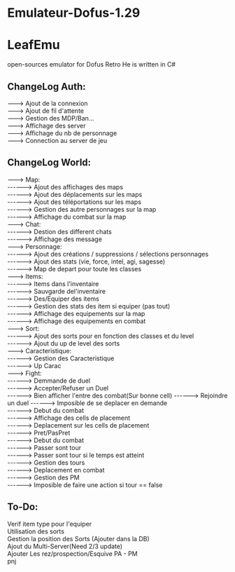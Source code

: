 # Emulateur-Dofus-1.29


LeafEmu
========



open-sources emulator for Dofus Retro
He is written in C#





## ChangeLog Auth:  
---> Ajout de la connexion  
---> Ajout de fil d'attente  
---> Gestion des MDP/Ban...   
---> Affichage des server  
---> Affichage du nb de personnage  
---> Connection au server de jeu  

## ChangeLog World:  
---> Map:  
------> Ajout des affichages des maps  
------> Ajout des déplacements sur les maps  
------> Ajout des téléportations sur les maps  
------> Gestion des autre personnages sur la map  
------> Affichage du combat sur la map  
---> Chat:  
------> Destion des different chats  
------> Affichage des message  
---> Personnage:  
------> Ajout des créations / suppressions / sélections personnages  
------> Ajout des stats (vie, force, intel, agi, sagesse)  
------> Map de depart pour toute les classes  
---> Items:  
------> Items dans l'inventaire  
------> Sauvgarde del'inventaire  
------> Des/Equiper des items  
------> Gestion des stats des item  si equiper (pas tout)  
------> Affichage des equipements sur la map  
------> Affichage des equipements en combat  
---> Sort:    
------> Ajout des sorts pour en fonction des classes et du level  
------> Ajout du up de level des sorts  
---> Caracteristique:  
------> Gestion des Caracteristique  
------> Up Carac  
---> Fight:  
------> Demmande de duel  
------> Accepter/Refuser un Duel  
------> Bien afficher l'entre des combat(Sur bonne cell)
------> Rejoindre un duel
------> Imposible de se deplacer en demande  
------> Debut du combat  
------> Affichage des cells de placement  
------> Deplacement sur les cells de placement  
------> Pret/PasPret    
------> Debut du combat  
------> Passer sont tour  
------> Passer sont tour si le temps est atteint  
------> Gestion des tours  
------> Deplacement en combat  
------> Gestion des PM  
------> Imposible de faire une action si tour == false  
    
    
## To-Do:  
Verif item type pour l'equiper  
Utilisation des sorts  
Gestion la position des Sorts (Ajouter dans la DB)     
Ajout du Multi-Server(Need 2/3 update)    
Ajouter Les rez/prospection/Esquive PA - PM    
pnj  


    
    
